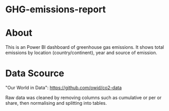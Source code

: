 # GHG-emissions-report

About
===

This is an Power BI dashboard of greenhouse gas emissions. It shows total emissions by location (country/continent), year and source of emission.

Data Scource
===

"Our World in Data": https://github.com/owid/co2-data

Raw data was cleaned by removing columns such as cumulative or per or share, then normalising and splitting into tables.